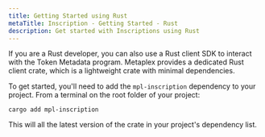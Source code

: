 ```yaml
---
title: Getting Started using Rust
metaTitle: Inscription - Getting Started - Rust
description: Get started with Inscriptions using Rust
---
```


If you are a Rust developer, you can also use a Rust client SDK to interact with the Token Metadata program. Metaplex provides a dedicated Rust client crate, which is a lightweight crate with minimal dependencies.

To get started, you'll need to add the `mpl-inscription` dependency to your project. From a terminal on the root folder of your project:
```
cargo add mpl-inscription
```
This will all the latest version of the crate in your project's dependency list.